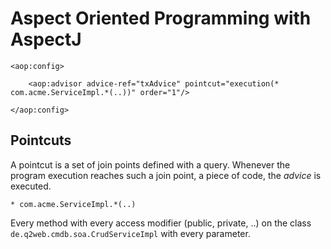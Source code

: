 # Aspect Oriented Programming with AspectJ #



	<aop:config>

		<aop:advisor advice-ref="txAdvice" pointcut="execution(* com.acme.ServiceImpl.*(..))" order="1"/>

	</aop:config>

	

## Pointcuts ##



A pointcut is a set of join points defined with a query. Whenever the program execution reaches such a join point, a piece of code, the *advice* is executed.



	* com.acme.ServiceImpl.*(..)

	

Every method with every access modifier (public, private, ..) on the class `de.q2web.cmdb.soa.CrudServiceImpl` with every parameter.

